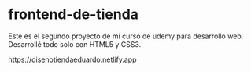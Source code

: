 # frontend-de-tienda

Este es el segundo proyecto de mi curso de udemy para desarrollo web. Desarrollé todo solo con HTML5 y CSS3.

https://disenotiendaeduardo.netlify.app
